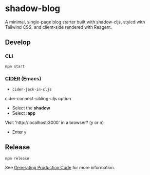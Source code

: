 # shadow-blog

A minimal, single-page blog starter built with shadow-cljs, styled with Tailwind CSS, and client-side rendered with Reagent.

## Develop

### CLI

`npm start`

### [CIDER](https://cider.mx/) (Emacs)

- `cider-jack-in-cljs`

cider-connect-sibling-cljs option

-  Select the **shadow** 
-  Select **:app**

Visit 'http://localhost:3000' in a browser? (y or n)

- Enter `y`

## Release

`npm release`

See [Generating Production Code](https://shadow-cljs.github.io/docs/UsersGuide.html#release) for more information.
